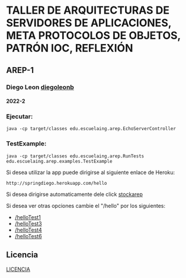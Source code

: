 # TALLER DE ARQUITECTURAS DE SERVIDORES DE APLICACIONES, META PROTOCOLOS DE OBJETOS, PATRÓN IOC, REFLEXIÓN
## AREP-1
### Diego Leon [diegoleonb](https://github.com/diegoleonb)
#### 2022-2

### Ejecutar:

```
java -cp target/classes edu.escuelaing.arep.EchoServerController
```

### TestExample:

```
java -cp target/classes edu.escuelaing.arep.RunTests edu.escuelaing.arep.examples.TestExample 
```

Si desea utilizar la app puede dirigirse al siguiente enlace de Heroku:

```
http://springdiego.herokuapp.com/hello
```

Si desea dirigirse automaticamente dele click [stockarep](http://springdiego.herokuapp.com/hello)

Si desea ver otras opciones cambie el "/hello" por los siguientes:

- [/helloTest1](http://springdiego.herokuapp.com/helloTest1)
- [/helloTest3](http://springdiego.herokuapp.com/helloTest3)
- [/helloTest4](http://springdiego.herokuapp.com/helloTest4)
- [/helloTest6](http://springdiego.herokuapp.com/helloTest6)
 

## Licencia

[LICENCIA](License.txt)


